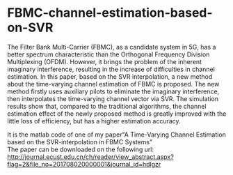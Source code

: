 # FBMC-channel-estimation-based-on-SVR
The Filter Bank Multi-Carrier (FBMC), as a candidate system in 5G, has a better spectrum characteristic than the Orthogonal Frequency Division Multiplexing (OFDM). However, it brings the problem of the inherent imaginary interference, resulting in the increase of difficulties in channel estimation. In this paper, based on the SVR interpolation, a new method about the time-varying channel estimation of FBMC is proposed. The new method firstly uses auxiliary pilots to eliminate the imaginary interference, then interpolates the time-varying channel vector via SVR. The simulation results show that, compared to the traditional algorithms, the channel estimation effect of the newly proposed method is greatly improved with the little loss of efficiency, but has a higher estimation accuracy.

It is the matlab code of one of my paper"A Time-Varying Channel Estimation based on the SVR-interpolation in FBMC Systems"<br/>
The paper can be downloaded on the following url:<br/>
http://journal.ecust.edu.cn/ch/reader/view_abstract.aspx?flag=2&file_no=201708020000001&journal_id=hdlgzr
